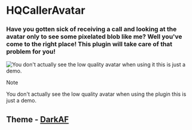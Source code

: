 # HQCallerAvatar
### Have you gotten sick of receiving a call and looking at the avatar only to see some pixelated blob like me? Well you've come to the right place! This plugin will take care of that problem for you!

![You don't actually see the low quality avatar when using it this is just a demo.](https://i.imgur.com/jbQ8pPK.gif)

> [!NOTE]
> You don't actually see the low quality avatar when using the plugin this is just a demo.

## Theme - [DarkAF](https://github.com/TrapStoner/DarkAF)
